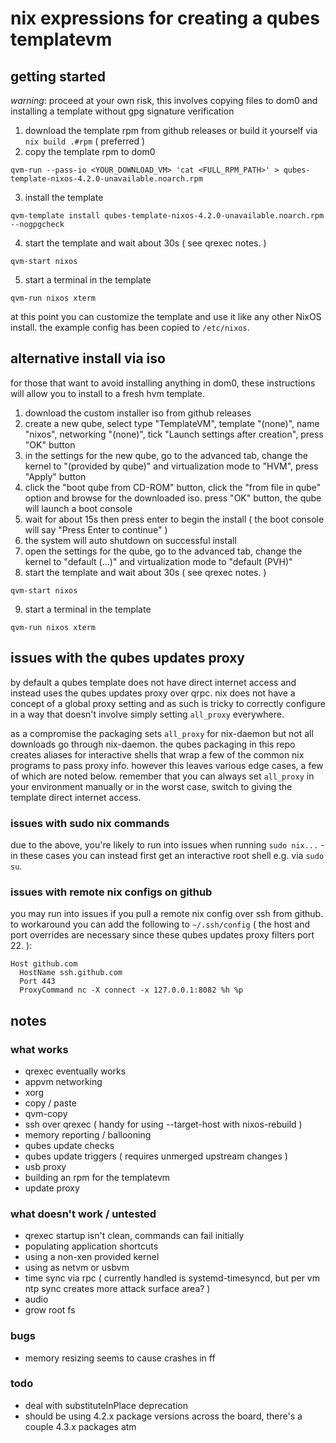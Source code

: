 # nix expressions for creating a qubes templatevm

## getting started

*warning*: proceed at your own risk, this involves copying files to dom0 and installing a template
without gpg signature verification

1. download the template rpm from github releases or build it yourself via `nix build .#rpm` ( preferred )
2. copy the template rpm to dom0
```
qvm-run --pass-io <YOUR_DOWNLOAD_VM> 'cat <FULL_RPM_PATH>' > qubes-template-nixos-4.2.0-unavailable.noarch.rpm
```
3. install the template
```
qvm-template install qubes-template-nixos-4.2.0-unavailable.noarch.rpm --nogpgcheck
```
4. start the template and wait about 30s ( see qrexec notes. )
```
qvm-start nixos
```
5. start a terminal in the template
```
qvm-run nixos xterm
```

at this point you can customize the template and use it like any other NixOS install. the example config has been copied to `/etc/nixos`.

## alternative install via iso

for those that want to avoid installing anything in dom0, these instructions will allow you to install to
a fresh hvm template.

1. download the custom installer iso from github releases
2. create a new qube, select type "TemplateVM", template "(none)", name "nixos", networking "(none)", tick "Launch settings after creation", press "OK" button
3. in the settings for the new qube, go to the advanced tab, change the kernel to "(provided by qube)" and virtualization mode to "HVM", press "Apply" button
4. click the "boot qube from CD-ROM" button, click the "from file in qube" option and browse for the downloaded iso. press "OK" button, the qube will launch a boot console
5. wait for about 15s then press enter to begin the install ( the boot console will say "Press Enter to continue" )
6. the system will auto shutdown on successful install
7. open the settings for the qube, go to the advanced tab, change the kernel to "default (...)" and virtualization mode to "default (PVH)"
8. start the template and wait about 30s ( see qrexec notes. )
```
qvm-start nixos
```
9. start a terminal in the template
```
qvm-run nixos xterm
```

## issues with the qubes updates proxy

by default a qubes template does not have direct internet access and instead uses the qubes updates proxy
over qrpc. nix does not have a concept of a global proxy setting and as such is tricky to correctly 
configure in a way that doesn't involve simply setting `all_proxy` everywhere. 

as a compromise the packaging sets `all_proxy` for nix-daemon but not all downloads go through nix-daemon. the qubes packaging in this repo creates aliases for interactive shells that wrap a few of the common nix programs to pass proxy info. however this leaves various edge cases, a few of which are noted below. remember that you can always set `all_proxy` in your environment manually or in the worst case, switch to giving the template direct internet access.

### issues with sudo nix commands

due to the above, you're likely to run into issues when running `sudo nix...` - in these cases you can instead first get an interactive root shell e.g. via `sudo su`.

### issues with remote nix configs on github

you may run into issues if you pull a remote nix config over ssh from github. to workaround
you can add the following to `~/.ssh/config` ( the host and port overrides are necessary since these
qubes updates proxy filters port 22. ):
```
Host github.com
  HostName ssh.github.com
  Port 443
  ProxyCommand nc -X connect -x 127.0.0.1:8082 %h %p
```

## notes

### what works
- qrexec eventually works
- appvm networking
- xorg
- copy / paste
- qvm-copy
- ssh over qrexec ( handy for using --target-host with nixos-rebuild )
- memory reporting / ballooning
- qubes update checks
- qubes update triggers ( requires unmerged upstream changes )
- usb proxy
- building an rpm for the templatevm
- update proxy

### what doesn't work / untested
- qrexec startup isn't clean, commands can fail initially
- populating application shortcuts
- using a non-xen provided kernel
- using as netvm or usbvm
- time sync via rpc ( currently handled is systemd-timesyncd, but per vm ntp sync creates more attack surface area? )
- audio
- grow root fs

### bugs
- memory resizing seems to cause crashes in ff

### todo
- deal with substituteInPlace deprecation
- should be using 4.2.x package versions across the board, there's a couple 4.3.x packages atm
